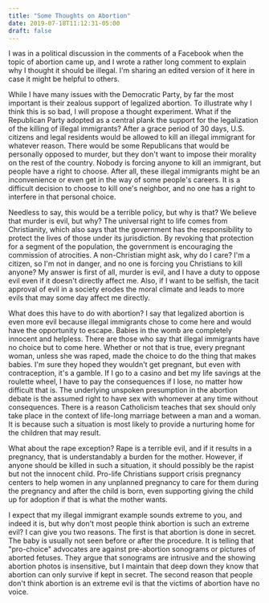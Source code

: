 ```yaml
---
title: "Some Thoughts on Abortion"
date: 2019-07-18T11:12:31-05:00
draft: false
---
```


I was in a political discussion in the comments of a Facebook when the topic of abortion came up, and I wrote a rather long comment to explain why I thought it should be illegal. I'm sharing an edited version of it here in case it might be helpful to others.

While I have many issues with the Democratic Party, by far the most important is their zealous support of legalized abortion. To illustrate why I think this is so bad, I will propose a thought experiment. What if the Republican Party adopted as a central plank the support for the legalization of the killing of illegal immigrants? After a grace period of 30 days, U.S. citizens and legal residents would be allowed to kill an illegal immigrant for whatever reason. There would be some Republicans that would be personally opposed to murder, but they don't want to impose their morality on the rest of the country. Nobody is forcing anyone to kill an immigrant, but people have a right to choose. After all, these illegal immigrants might be an inconvenience or even get in the way of some people's careers. It is a difficult decision to choose to kill one's neighbor, and no one has a right to interfere in that personal choice.

Needless to say, this would be a terrible policy, but why is that? We believe that murder is evil, but why? The universal right to life comes from Christianity, which also says that the government has the responsibility to protect the lives of those under its jurisdiction. By revoking that protection for a segment of the population, the government is encouraging the commission of atrocities. A non-Christian might ask, why do I care? I'm a citizen, so I'm not in danger, and no one is forcing you Christians to kill anyone? My answer is first of all, murder is evil, and I have a duty to oppose evil even if it doesn't directly affect me. Also, if I want to be selfish, the tacit approval of evil in a society erodes the moral climate and leads to more evils that may some day affect me directly.

What does this have to do with abortion? I say that legalized abortion is even more evil because illegal immigrants chose to come here and would have the opportunity to escape. Babies in the womb are completely innocent and helpless. There are those who say that illegal immigrants have no choice but to come here. Whether or not that is true, every pregnant woman, unless she was raped, made the choice to do the thing that makes babies. I'm sure they hoped they wouldn't get pregnant, but even with contraception, it's a gamble. If I go to a casino and bet my life savings at the roulette wheel, I have to pay the consequences if I lose, no matter how difficult that is. The underlying unspoken presumption in the abortion debate is the assumed right to have sex with whomever at any time without consequences. There is a reason Catholicism teaches that sex should only take place in the context of life-long marriage between a man and a woman. It is because such a situation is most likely to provide a nurturing home for the children that may result.

What about the rape exception? Rape is a terrible evil, and if it results in a pregnancy, that is understandably a burden for the mother. However, if anyone should be killed in such a situation, it should possibly be the rapist but not the innocent child. Pro-life Christians support crisis pregnancy centers to help women in any unplanned pregnancy to care for them during the pregnancy and after the child is born, even supporting giving the child up for adoption if that is what the mother wants.

I expect that my illegal immigrant example sounds extreme to you, and indeed it is, but why don't most people think abortion is such an extreme evil? I can give you two reasons. The first is that abortion is done in secret. The baby is usually not seen before or after the procedure. It is telling that "pro-choice" advocates are against pre-abortion sonograms or pictures of aborted fetuses. They argue that sonograms are intrusive and the showing abortion photos is insensitive, but I maintain that deep down they know that abortion can only survive if kept in secret. The second reason that people don't think abortion is an extreme evil is that the victims of abortion have no voice.
